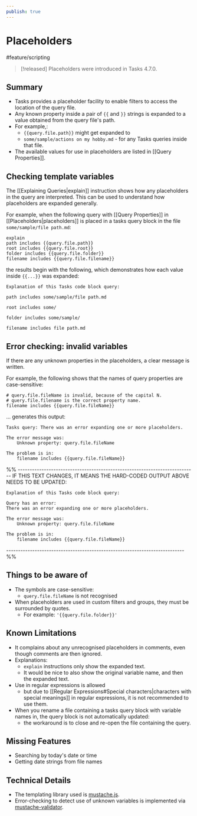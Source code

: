 ```yaml
---
publish: true
---
```


# Placeholders

<span class="related-pages">#feature/scripting</span>

> [!released]
> Placeholders were introduced in Tasks 4.7.0.

## Summary

- Tasks provides a placeholder facility to enable filters to access the location of the query file.
- Any known property inside a pair of `{{` and `}}` strings is expanded to a value obtained from the query file's path.
- For example,:
  - `{{query.file.path}}` might get expanded to
  - `some/sample/actions on my hobby.md` - for any Tasks queries inside that file.
- The available values for use in placeholders are listed in [[Query Properties]].

## Checking template variables

The [[Explaining Queries|explain]] instruction shows how any placeholders in the query are interpreted. This can be used to understand how placeholders are expanded generally.

For example, when the following query with [[Query Properties]] in [[Placeholders|placeholders]] is placed in a tasks query block in the file `some/sample/file path.md`:

<!-- snippet: DocsSamplesForExplain.test.explain_placeholders.approved.query.text -->
```text
explain
path includes {{query.file.path}}
root includes {{query.file.root}}
folder includes {{query.file.folder}}
filename includes {{query.file.filename}}
```
<!-- endSnippet -->

the results begin with the following, which demonstrates how each value inside `{{...}}` was expanded:

<!-- snippet: DocsSamplesForExplain.test.explain_placeholders.approved.explanation.text -->
```text
Explanation of this Tasks code block query:

path includes some/sample/file path.md

root includes some/

folder includes some/sample/

filename includes file path.md
```
<!-- endSnippet -->

## Error checking: invalid variables

If there are any unknown properties in the placeholders, a clear message is written.

For example, the following shows that the names of query properties are case-sensitive:

<!-- snippet: DocsSamplesForExplain.test.explain_placeholders_error.approved.query.text -->
```text
# query.file.fileName is invalid, because of the capital N.
# query.file.filename is the correct property name.
filename includes {{query.file.fileName}}
```
<!-- endSnippet -->

... generates this output:

```text
Tasks query: There was an error expanding one or more placeholders.

The error message was:
    Unknown property: query.file.fileName

The problem is in:
    filename includes {{query.file.fileName}}
```

%% ---------------------------------------------------------------------------
IF THIS TEXT CHANGES, IT MEANS THE HARD-CODED OUTPUT ABOVE NEEDS TO BE UPDATED:

<!-- snippet: DocsSamplesForExplain.test.explain_placeholders_error.approved.explanation.text -->
```text
Explanation of this Tasks code block query:

Query has an error:
There was an error expanding one or more placeholders.

The error message was:
    Unknown property: query.file.fileName

The problem is in:
    filename includes {{query.file.fileName}}
```
<!-- endSnippet -->
--------------------------------------------------------------------------- %%

## Things to be aware of

- The symbols are case-sensitive:
  - `query.file.fileName` is not recognised
- When placeholders are used in custom filters and groups, they must be surrounded by quotes.
  - For example: `'{{query.file.folder}}'`

## Known Limitations

- It complains about any unrecognised placeholders in comments, even though comments are then ignored.
- Explanations:
  - `explain` instructions only show the expanded text.
  - It would be nice to also show the original variable name, and then the expanded text.
- Use in regular expressions is allowed
  - but due to [[Regular Expressions#Special characters|characters with special meanings]] in regular expressions, it is not recommended to use them.
- When you rename a file containing a tasks query block with variable names in, the query block is not automatically updated:
  - the workaround is to close and re-open the file containing the query.

## Missing Features

- Searching by today's date or time
- Getting date strings from file names

## Technical Details

- The templating library used is [mustache.js](https://www.npmjs.com/package/mustache).
- Error-checking to detect use of unknown variables is implemented via [mustache-validator](https://www.npmjs.com/package/mustache-validator).

